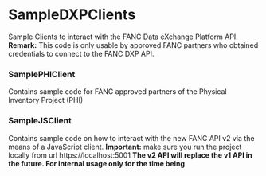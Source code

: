 # SampleDXPClients
Sample Clients to interact with the FANC Data eXchange Platform API.
**Remark:** This code is only usable by approved FANC partners who obtained credentials to connect to the FANC DXP API.

### SamplePHIClient

Contains sample code for FANC approved partners of the Physical Inventory Project (PHI)

### SampleJSClient

Contains sample code on how to interact with the new FANC API v2 via the means of a JavaScript client.
**Important:** make sure you run the project locally from url https://localhost:5001
**The v2 API will replace the v1 API in the future. For internal usage only for the time being**
